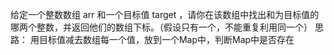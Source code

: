 给定一个整数数组 arr 和一个目标值 target ，请你在该数组中找出和为目标值的哪两个整数，并返回他们的数组下标。（假设只有一个，不能重复利用同一个）
思路： 用目标值减去数组每一个值，放到一个Map中，判断Map中是否存在